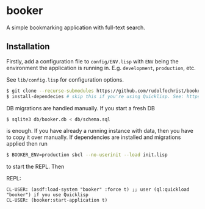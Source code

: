 
# booker

A simple bookmarking application with full-text search.

## Installation

Firstly, add a configuration file to `config/ENV.lisp` with `ENV`
being the environment the application is running
in. E.g. `development`, `production`, etc.

See `lib/config.lisp` for configuration options.

```sh
$ git clone --recurse-submodules https://github.com/rudolfochrist/booker.git
$ install-dependecies # skip this if you're using Quicklisp. See: https://github.com/rudolfochrist/project-loader
```

DB migrations are handled manually. If you start a fresh DB

```sh
$ sqlite3 db/booker.db < db/schema.sql
```

is enough. If you have already a running instance with data, then you
have to copy it over manually. If dependencies are installed and
migrations applied then run

```sh
$ BOOKER_ENV=production sbcl --no-userinit --load init.lisp
```

to start the REPL. Then

REPL:
```common-lisp
CL-USER: (asdf:load-system "booker" :force t) ;; user (ql:quickload "booker") if you use Quicklisp
CL-USER: (booker:start-application t)
```
